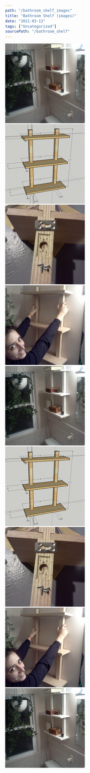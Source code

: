 ```yaml
---
path: "/bathroom_shelf_images"
title: "Bathroom Shelf (images)"
date: "2011-03-13"
tags: ["Uncategorized"]
sourcePath: "/bathroom_shelf"
---
```


 ![img013.jpeg_hexagon.jpeg](img013.jpeg_hexagon.jpeg) ![screen-shot-2011-03-10-at-95147-pm-300x273.png_hexagon.png](screen-shot-2011-03-10-at-95147-pm-300x273.png_hexagon.png) ![img005-225x300.jpg_hexagon.jpeg](img005-225x300.jpg_hexagon.jpeg) ![img007-225x300.jpg_hexagon.jpeg](img007-225x300.jpg_hexagon.jpeg) ![img013-225x300.jpg_hexagon.jpeg](img013-225x300.jpg_hexagon.jpeg) ![screen-shot-2011-03-10-at-95147-pm.png_hexagon.png](screen-shot-2011-03-10-at-95147-pm.png_hexagon.png) ![img005.jpg_hexagon.jpeg](img005.jpg_hexagon.jpeg) ![img007.jpg_hexagon.jpeg](img007.jpg_hexagon.jpeg) ![img013.jpg_hexagon.jpeg](img013.jpg_hexagon.jpeg)